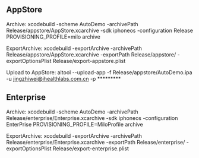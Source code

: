 ## AppStore   
Archive:  xcodebuild -scheme AutoDemo -archivePath Release/appstore/AppStore.xcarchive -sdk iphoneos -configuration Release  PROVISIONING_PROFILE=milo archive

ExportArchive:  xcodebuild -exportArchive -archivePath Release/appstore/AppStore.xcarchive -exportPath Release/appstore/ -exportOptionsPlist   Release/export-appstore.plist    

Upload to AppStore: altool --upload-app -f  Release/appstore/AutoDemo.ipa -u jingzhiwei@ihealthlabs.com.cn -p *********
  

  
## Enterprise   
Archive:  xcodebuild -scheme AutoDemo -archivePath Release/enterprise/Enterprise.xcarchive  -sdk iphoneos -configuration EnterPrise PROVISIONING_PROFILE=MiloProfile archive

ExportArchive:  xcodebuild -exportArchive -archivePath Release/enterprise/Enterprise.xcarchive -exportPath Release/enterprise/ -exportOptionsPlist  Release/export-enterprise.plist
